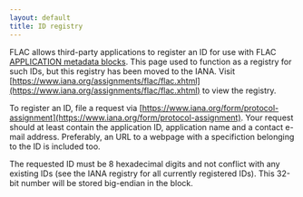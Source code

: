 ```yaml
---
layout: default
title: ID registry
---
```

FLAC allows third-party applications to register an ID for use with FLAC [APPLICATION metadata blocks](https://www.ietf.org/archive/id/draft-ietf-cellar-flac-14.html#name-application). This page used to function as a registry for such IDs, but this registry has been moved to the IANA. Visit [https://www.iana.org/assignments/flac/flac.xhtml](https://www.iana.org/assignments/flac/flac.xhtml) to view the registry.

To register an ID, file a request via [https://www.iana.org/form/protocol-assignment](https://www.iana.org/form/protocol-assignment). Your request should at least contain the application ID, application name and a contact e-mail address. Preferably, an URL to a webpage with a specifiction belonging to the ID is included too.

The requested ID must be 8 hexadecimal digits and not conflict with any existing IDs (see the IANA registry for all currently registered IDs).  This 32-bit number will be stored big-endian in the block.
